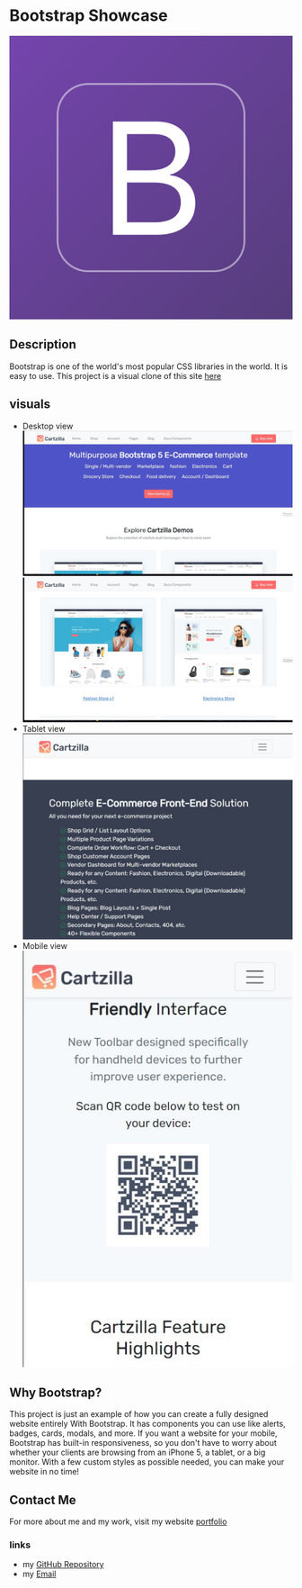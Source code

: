 # Bootstrap Showcase

![Bootstrap logo](assets/images/logo.png?raw=true "Bootstrap")

## Description

Bootstrap is one of the world's most popular CSS libraries in the world. It is easy to use. This project is a visual clone of this site [here](https://cartzilla.createx.studio/)

## visuals
- Desktop view
![index.html desktop view](assets/images/first.jpg?raw=true "index.html Desktop View")
![index.html desktop view](assets/images/two.jpg?raw=true "index.html Desktop View")
- Tablet view
![index.html tablet view](assets/images/responsive1.jpg?raw=true "index.html Tablet View")
- Mobile view
![index.html mobile view](assets/images/responsive2.jpg?raw=true "index.html Mobile View")

## Why Bootstrap?
This project is just an example of how you can create a fully designed website entirely With Bootstrap. It has components you can use like alerts, badges, cards, modals, and more. If you want a website for your mobile, Bootstrap has built-in responsiveness, so you don't have to worry about whether your clients are browsing from an iPhone 5, a tablet, or a big monitor. With a few custom styles as possible needed, you can make your website in no time!

## Contact Me
For more about me and my work, visit my website [portfolio](https://makispear.github.io/Makispear/)
### links
- my [GitHub Repository](https://github.com/Makispear)
- my [Email](mailto:maki-miko@hotmail.com)

